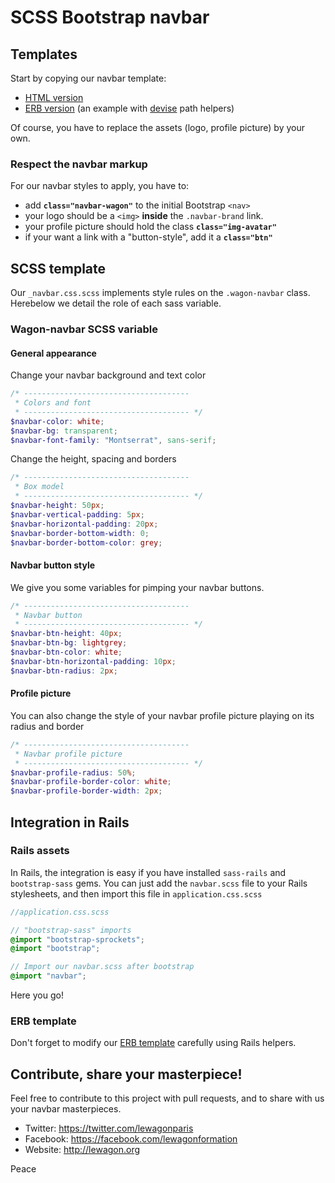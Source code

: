 # SCSS Bootstrap navbar

## Templates

Start by copying our navbar template:

- [HTML version](https://github.com/lewagon/awesome-navbars/blob/master/templates/_navbar.html)
- [ERB version](https://github.com/lewagon/awesome-navbars/blob/master/templates/_navbar.html.erb) (an example with [devise](https://github.com/plataformatec/devise) path helpers)

Of course, you have to replace the assets (logo, profile picture) by your own.

### Respect the navbar markup

For our navbar styles to apply, you have to:

- add **`class="navbar-wagon"`** to the initial Bootstrap `<nav>`
- your logo should be a `<img>` **inside** the `.navbar-brand` link.
- your profile picture should hold the class **`class="img-avatar"`**
- if your want a link with a "button-style", add it a **`class="btn"`**


## SCSS template

Our `_navbar.css.scss` implements style rules on the `.wagon-navbar` class. Herebelow we detail the role of each sass variable.

### Wagon-navbar SCSS variable

#### General appearance

Change your navbar background and text color

```scss
/* -------------------------------------
 * Colors and font
 * ------------------------------------- */
$navbar-color: white;
$navbar-bg: transparent;
$navbar-font-family: "Montserrat", sans-serif;
```

Change the height, spacing and borders

```scss
/* -------------------------------------
 * Box model
 * ------------------------------------- */
$navbar-height: 50px;
$navbar-vertical-padding: 5px;
$navbar-horizontal-padding: 20px;
$navbar-border-bottom-width: 0;
$navbar-border-bottom-color: grey;
```

#### Navbar button style

We give you some variables for pimping your navbar buttons.

```scss
/* -------------------------------------
 * Navbar button
 * ------------------------------------- */
$navbar-btn-height: 40px;
$navbar-btn-bg: lightgrey;
$navbar-btn-color: white;
$navbar-btn-horizontal-padding: 10px;
$navbar-btn-radius: 2px;
```

#### Profile picture

You can also change the style of your navbar profile picture playing on its radius and border

```scss
/* -------------------------------------
 * Navbar profile picture
 * ------------------------------------- */
$navbar-profile-radius: 50%;
$navbar-profile-border-color: white;
$navbar-profile-border-width: 2px;
```


## Integration in Rails

### Rails assets

In Rails, the integration is easy if you have installed `sass-rails` and `bootstrap-sass` gems. You can just add the `navbar.scss` file to your Rails stylesheets, and then import this file in `application.css.scss`


```scss
//application.css.scss

// "bootstrap-sass" imports
@import "bootstrap-sprockets";
@import "bootstrap";

// Import our navbar.scss after bootstrap
@import "navbar";
```

Here you go!

### ERB template

Don't forget to modify our [ERB template](https://github.com/lewagon/awesome-navbars/blob/master/templates/_navbar.html.erb) carefully using Rails helpers.

## Contribute, share your masterpiece!

Feel free to contribute to this project with pull requests, and to share with us your navbar masterpieces.

- Twitter: https://twitter.com/lewagonparis
- Facebook: https://facebook.com/lewagonformation
- Website: http://lewagon.org

Peace
